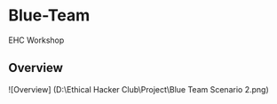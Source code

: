 # Blue-Team
EHC Workshop

## Overview
![Overview] (D:\Ethical Hacker Club\Project\Blue Team Scenario 2.png)
